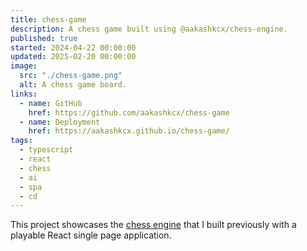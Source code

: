 ```yaml
---
title: chess-game
description: A chess game built using @aakashkcx/chess-engine.
published: true
started: 2024-04-22 00:00:00
updated: 2025-02-20 00:00:00
image:
  src: "./chess-game.png"
  alt: A chess game board.
links:
  - name: GitHub
    href: https://github.com/aakashkcx/chess-game
  - name: Deployment
    href: https://aakashkcx.github.io/chess-game/
tags:
  - typescript
  - react
  - chess
  - ai
  - spa
  - cd
---
```


This project showcases the [chess engine](/portfolio/chess-engine) that I built previously with a playable React single page application.
